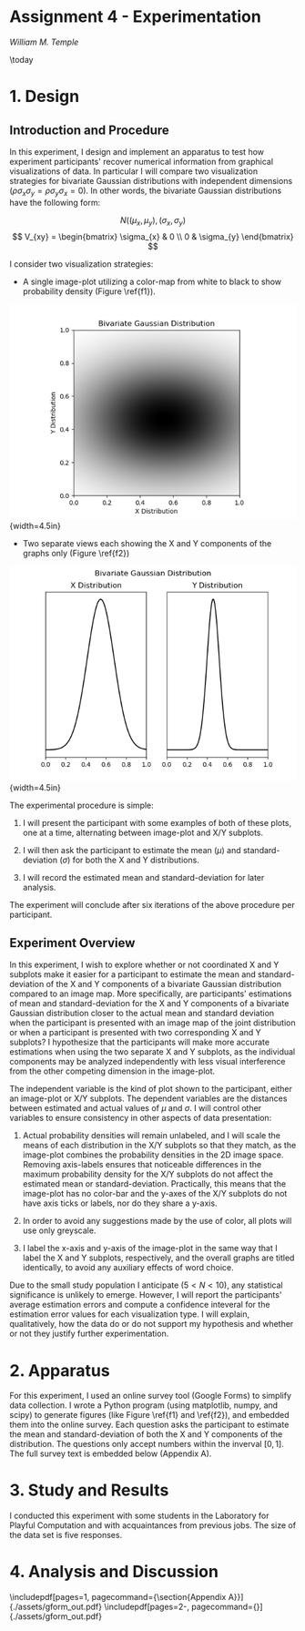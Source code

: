# Assignment 4 - Experimentation

_William M. Temple_

\today

# 1. Design

## Introduction and Procedure

In this experiment, I design and implement an apparatus to test how experiment
participants' recover numerical information from graphical visualizations of
data.  In particular I will compare two visualization strategies for bivariate
Gaussian distributions with independent dimensions
($\rho\sigma_{x}\sigma_{y}=\rho\sigma_{y}\sigma_{x}=0$). In other words, the
bivariate Gaussian distributions have the following form:

$$N((\mu_{x},\mu_{y}),(\sigma_{x},\sigma_{y})$$
$$
V_{xy} =
\begin{bmatrix}
  \sigma_{x} & 0 \\
  0 & \sigma_{y}
\end{bmatrix}
$$

I consider two visualization strategies:

- A single image-plot utilizing a color-map from white to black to show
probability density (Figure \ref{f1}).

![2-Dimensional image plot of Bivariate Gaussian Density\label{f1}](./fig1.png){width=4.5in}

- Two separate views each showing the X and Y components of the graphs only (Figure \ref{f2})

![Two coordinated views of X and Y data only\label{f2}](./fig2.png){width=4.5in}

The experimental procedure is simple:

1. I will present the participant with some examples of both of these plots,
   one at a time, alternating between image-plot and X/Y subplots.

2. I will then ask the participant to estimate the mean ($\mu$) and
   standard-deviation ($\sigma$) for both the X and Y distributions.

3. I will record the estimated mean and standard-deviation for later analysis.

The experiment will conclude after six iterations of the above procedure per
participant.

## Experiment Overview

In this experiment, I wish to explore whether or not coordinated X and Y
subplots make it easier for a participant to estimate the mean and
standard-deviation of the X and Y components of a bivariate Gaussian
distribution compared to an image map. More specifically, are participants'
estimations of mean and standard-deviation for the X and Y components of a
bivariate Gaussian distribution closer to the actual mean and standard
deviation when the participant is presented with an image map of the joint
distribution or when a participant is presented with two corresponding X and Y
subplots? I hypothesize that the participants will make more accurate
estimations when using the two separate X and Y subplots, as the individual
components may be analyzed independently with less visual interference from the
other competing dimension in the image-plot.

The independent variable is the kind of plot shown to the participant,
either an image-plot or X/Y subplots.  The dependent variables are the distances
between estimated and actual values of $\mu$ and $\sigma$. I will control other
variables to ensure consistency in other aspects of data presentation:

1. Actual probability densities will remain unlabeled, and I will scale the
   means of each distribution in the X/Y subplots so that they match, as the
   image-plot combines the probability densities in the 2D image space.
   Removing axis-labels ensures that noticeable differences in the maximum
   probability density for the X/Y subplots do not affect the estimated mean or
   standard-deviation. Practically, this means that the image-plot has no
   color-bar and the y-axes of the X/Y subplots do not have axis ticks or
   labels, nor do they share a y-axis.

2. In order to avoid any suggestions made by the use of color, all plots will
   use only greyscale.

3. I label the x-axis and y-axis of the image-plot in the same way that I label
   the X and Y subplots, respectively, and the overall graphs are titled
   identically, to avoid any auxiliary effects of word choice.

Due to the small study population I anticipate ($5 < N < 10$), any statistical
significance is unlikely to emerge. However, I will report the participants'
average estimation errors and compute a confidence inteveral for the estimation
error values for each visualization type. I will explain, qualitatively, how
the data do or do not support my hypothesis and whether or not they justify
further experimentation.

# 2. Apparatus

For this experiment, I used an online survey tool (Google Forms) to simplify
data collection. I wrote a Python program (using matplotlib, numpy, and scipy)
to generate figures (like Figure \ref{f1} and \ref{f2}), and embedded them into
the online survey. Each question asks the participant to estimate the mean and
standard-deviation of both the X and Y components of the distribution. The
questions only accept numbers within the inverval $[0,1]$. The full survey text
is embedded below (Appendix A).

# 3. Study and Results

I conducted this experiment with some students in the Laboratory for Playful
Computation and with acquaintances from previous jobs. The size of the data set
is five responses.

# 4. Analysis and Discussion

\includepdf[pages=1, pagecommand={\section{Appendix A}}]{./assets/gform_out.pdf}
\includepdf[pages=2-, pagecommand={}]{./assets/gform_out.pdf}

